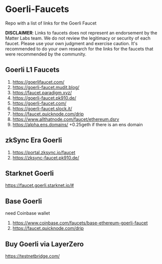 # Goerli-Faucets
Repo with a list of links for the Goerli Faucet

**DISCLAIMER**: Links to faucets does not represent an endorsement by the Matter Labs team. We do not review the legitimacy or security of each faucet. Please use your own judgment and exercise caution. It's recommended to do your own research for the links for the faucets that were recommended by the community.

## Goerli L1 Faucets

1. https://goerlifaucet.com/
2. https://goerli-faucet.mudit.blog/
3. https://faucet.paradigm.xyz/
4. https://goerli-faucet.pk910.de/
5. https://goerli-faucet.com/
6. https://goerli-faucet.slock.it/
7. https://faucet.quicknode.com/drip
8. https://www.allthatnode.com/faucet/ethereum.dsrv
9. https://alpha.ens.domains/  +0.25geth if there is an ens domain

## zkSync Era Goerli 
1. https://portal.zksync.io/faucet
2. https://zksync-faucet.pk910.de/

## Starknet Goerli 
https://faucet.goerli.starknet.io/#

## Base Goerli 
need Coinbase wallet
1. https://www.coinbase.com/faucets/base-ethereum-goerli-faucet
2. https://faucet.quicknode.com/drip

## Buy Goerli via LayerZero
https://testnetbridge.com/
